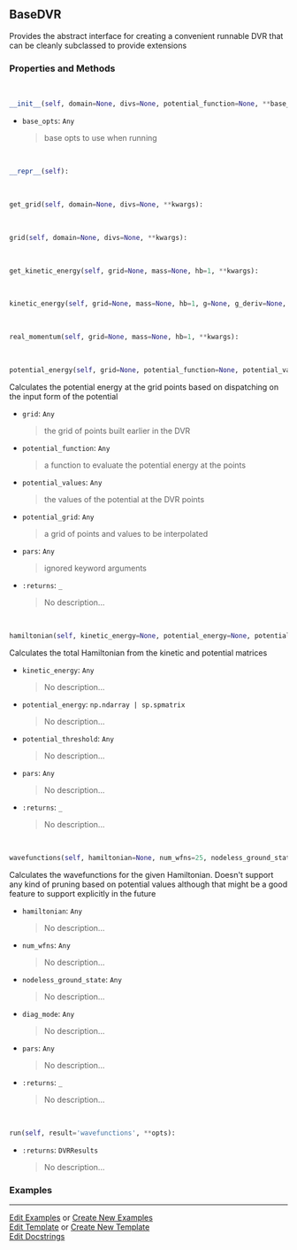 ## <a id="Psience.DVR.BaseDVR.BaseDVR">BaseDVR</a>
Provides the abstract interface for creating a
convenient runnable DVR that can be cleanly subclassed to provide
extensions

### Properties and Methods
<a id="Psience.DVR.BaseDVR.BaseDVR.__init__" class="docs-object-method">&nbsp;</a>
```python
__init__(self, domain=None, divs=None, potential_function=None, **base_opts): 
```

- `base_opts`: `Any`
    >base opts to use when running

<a id="Psience.DVR.BaseDVR.BaseDVR.__repr__" class="docs-object-method">&nbsp;</a>
```python
__repr__(self): 
```

<a id="Psience.DVR.BaseDVR.BaseDVR.get_grid" class="docs-object-method">&nbsp;</a>
```python
get_grid(self, domain=None, divs=None, **kwargs): 
```

<a id="Psience.DVR.BaseDVR.BaseDVR.grid" class="docs-object-method">&nbsp;</a>
```python
grid(self, domain=None, divs=None, **kwargs): 
```

<a id="Psience.DVR.BaseDVR.BaseDVR.get_kinetic_energy" class="docs-object-method">&nbsp;</a>
```python
get_kinetic_energy(self, grid=None, mass=None, hb=1, **kwargs): 
```

<a id="Psience.DVR.BaseDVR.BaseDVR.kinetic_energy" class="docs-object-method">&nbsp;</a>
```python
kinetic_energy(self, grid=None, mass=None, hb=1, g=None, g_deriv=None, **kwargs): 
```

<a id="Psience.DVR.BaseDVR.BaseDVR.real_momentum" class="docs-object-method">&nbsp;</a>
```python
real_momentum(self, grid=None, mass=None, hb=1, **kwargs): 
```

<a id="Psience.DVR.BaseDVR.BaseDVR.potential_energy" class="docs-object-method">&nbsp;</a>
```python
potential_energy(self, grid=None, potential_function=None, potential_values=None, potential_grid=None, **pars): 
```
Calculates the potential energy at the grid points based
        on dispatching on the input form of the potential
- `grid`: `Any`
    >the grid of points built earlier in the DVR
- `potential_function`: `Any`
    >a function to evaluate the potential energy at the points
- `potential_values`: `Any`
    >the values of the potential at the DVR points
- `potential_grid`: `Any`
    >a grid of points and values to be interpolated
- `pars`: `Any`
    >ignored keyword arguments
- `:returns`: `_`
    >No description...

<a id="Psience.DVR.BaseDVR.BaseDVR.hamiltonian" class="docs-object-method">&nbsp;</a>
```python
hamiltonian(self, kinetic_energy=None, potential_energy=None, potential_threshold=None, **pars): 
```
Calculates the total Hamiltonian from the kinetic and potential matrices
- `kinetic_energy`: `Any`
    >No description...
- `potential_energy`: `np.ndarray | sp.spmatrix`
    >No description...
- `potential_threshold`: `Any`
    >No description...
- `pars`: `Any`
    >No description...
- `:returns`: `_`
    >No description...

<a id="Psience.DVR.BaseDVR.BaseDVR.wavefunctions" class="docs-object-method">&nbsp;</a>
```python
wavefunctions(self, hamiltonian=None, num_wfns=25, nodeless_ground_state=False, diag_mode=None, **pars): 
```
Calculates the wavefunctions for the given Hamiltonian.
        Doesn't support any kind of pruning based on potential values although that might be a good feature
        to support explicitly in the future
- `hamiltonian`: `Any`
    >No description...
- `num_wfns`: `Any`
    >No description...
- `nodeless_ground_state`: `Any`
    >No description...
- `diag_mode`: `Any`
    >No description...
- `pars`: `Any`
    >No description...
- `:returns`: `_`
    >No description...

<a id="Psience.DVR.BaseDVR.BaseDVR.run" class="docs-object-method">&nbsp;</a>
```python
run(self, result='wavefunctions', **opts): 
```

- `:returns`: `DVRResults`
    >No description...

### Examples


___

[Edit Examples](https://github.com/McCoyGroup/Psience/edit/edit/ci/examples/ci/docs/Psience/DVR/BaseDVR/BaseDVR.md) or 
[Create New Examples](https://github.com/McCoyGroup/Psience/new/edit/?filename=ci/examples/ci/docs/Psience/DVR/BaseDVR/BaseDVR.md) <br/>
[Edit Template](https://github.com/McCoyGroup/Psience/edit/edit/ci/docs/ci/docs/Psience/DVR/BaseDVR/BaseDVR.md) or 
[Create New Template](https://github.com/McCoyGroup/Psience/new/edit/?filename=ci/docs/templates/ci/docs/Psience/DVR/BaseDVR/BaseDVR.md) <br/>
[Edit Docstrings](https://github.com/McCoyGroup/Psience/edit/edit/Psience/DVR/BaseDVR.py?message=Update%20Docs)